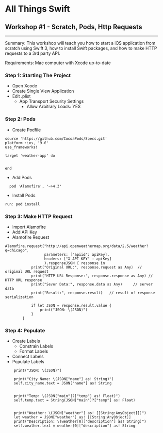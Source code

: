 # All Things Swift
## Workshop #1 - Scratch, Pods, Http Requests
---
Summary: This workshop will teach you how to start a iOS application from scratch using Swift 3, how to install Swift packages, and how to make HTTP requests to a 3rd party API.

Requirements: Mac computer with Xcode up-to-date

### Step 1: Starting The Project
* Open Xcode
* Create Single View Application
* Edit .plist
	* App Transport Security Settings
		* Allow Arbitrary Loads: YES

### Step 2: Pods
* Create Podfile

```
source 'https://github.com/CocoaPods/Specs.git'
platform :ios, '9.0'
use_frameworks!

target 'weather-app' do


end
```
* Add Pods

```
  pod 'Alamofire', '~>4.3'

```
* Install Pods

```
run: pod install
```

### Step 3: Make HTTP Request
* Import Alamofire
* Add API Key
* Alamofire Request

```
Alamofire.request("http://api.openweathermap.org/data/2.5/weather?q=chicago",
                  parameters: ["apiid": apiKey],
                  headers: ["X-API-KEY" : apiKey]
                  ).responseJSON { response in
            print("Original URL:", response.request as Any)  // original URL request
            print("HTTP URL Response:", response.response as Any) // HTTP URL response
            print("Sever Data:", response.data as Any)     // server data
            print("Result:", response.result)   // result of response serialization
            
            if let JSON = response.result.value {
                print("JSON: \(JSON)")
            }
        }

``` 

### Step 4: Populate 
* Create Labels
	* Constrain Labels
	* Format Labels
* Connect Labels
* Populate Labels

```
    print("JSON: \(JSON)")
                
    print("City Name: \(JSON["name"] as! String)")
    self.city_name.text = JSON["name"] as! String
                
                
    print("Temp: \(JSON["main"]?["temp"] as! Float)")
    self.temp.text = String(JSON["main"]?["temp"] as! Float)
                
                
    print("Weather: \(JSON["weather"] as! [[String:AnyObject]])")
    let weather = JSON["weather"] as! [[String:AnyObject]]
    print("Description: \(weather[0]["description"] as! String)")
    self.weather.text = weather[0]["description"] as! String
```

